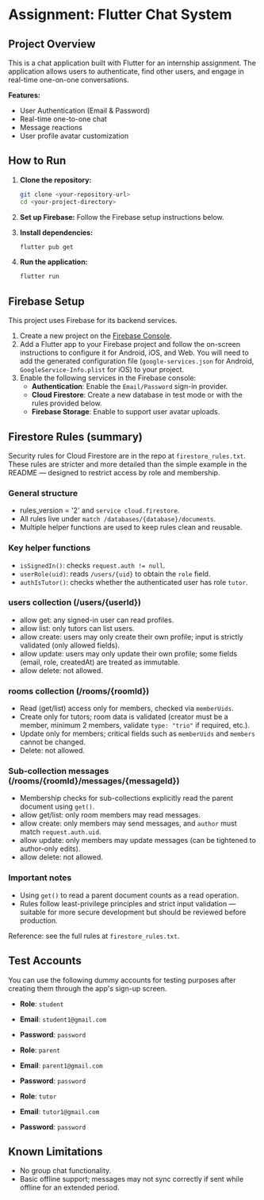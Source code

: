 # Assignment: Flutter Chat System

## Project Overview

This is a chat application built with Flutter for an internship assignment. The application allows users to authenticate, find other users, and engage in real-time one-on-one conversations.

**Features:**
- User Authentication (Email & Password)
- Real-time one-to-one chat
- Message reactions
- User profile avatar customization

## How to Run

1.  **Clone the repository:**
    ```bash
    git clone <your-repository-url>
    cd <your-project-directory>
    ```

2.  **Set up Firebase:**
    Follow the Firebase setup instructions below.

3.  **Install dependencies:**
    ```bash
    flutter pub get
    ```

4.  **Run the application:**
    ```bash
    flutter run
    ```

## Firebase Setup

This project uses Firebase for its backend services.

1.  Create a new project on the [Firebase Console](https://console.firebase.google.com/).
2.  Add a Flutter app to your Firebase project and follow the on-screen instructions to configure it for Android, iOS, and Web. You will need to add the generated configuration file (`google-services.json` for Android, `GoogleService-Info.plist` for iOS) to your project.
3.  Enable the following services in the Firebase console:
    - **Authentication**: Enable the `Email/Password` sign-in provider.
    - **Cloud Firestore**: Create a new database in test mode or with the rules provided below.
    - **Firebase Storage**: Enable to support user avatar uploads.

## Firestore Rules (summary)

Security rules for Cloud Firestore are in the repo at `firestore_rules.txt`. These rules are stricter and more detailed than the simple example in the README — designed to restrict access by role and membership.

### General structure
- rules_version = '2' and `service cloud.firestore`.
- All rules live under `match /databases/{database}/documents`.
- Multiple helper functions are used to keep rules clean and reusable.

### Key helper functions
- `isSignedIn()`: checks `request.auth != null`.
- `userRole(uid)`: reads `/users/{uid}` to obtain the `role` field.
- `authIsTutor()`: checks whether the authenticated user has role `tutor`.

### users collection (/users/{userId})
- allow get: any signed-in user can read profiles.
- allow list: only tutors can list users.
- allow create: users may only create their own profile; input is strictly validated (only allowed fields).
- allow update: users may only update their own profile; some fields (email, role, createdAt) are treated as immutable.
- allow delete: not allowed.

### rooms collection (/rooms/{roomId})
- Read (get/list) access only for members, checked via `memberUids`.
- Create only for tutors; room data is validated (creator must be a member, minimum 2 members, validate `type: "trio"` if required, etc.).
- Update only for members; critical fields such as `memberUids` and `members` cannot be changed.
- Delete: not allowed.

### Sub-collection messages (/rooms/{roomId}/messages/{messageId})
- Membership checks for sub-collections explicitly read the parent document using `get()`.
- allow get/list: only room members may read messages.
- allow create: only members may send messages, and `author` must match `request.auth.uid`.
- allow update: only members may update messages (can be tightened to author-only edits).
- allow delete: not allowed.

### Important notes
- Using `get()` to read a parent document counts as a read operation.
- Rules follow least-privilege principles and strict input validation — suitable for more secure development but should be reviewed before production.

Reference: see the full rules at `firestore_rules.txt`.

## Test Accounts

You can use the following dummy accounts for testing purposes after creating them through the app's sign-up screen.

-   **Role**: `student`
-   **Email**: `student1@gmail.com`
-   **Password**: `password`

-   **Role**: `parent`
-   **Email**: `parent1@gmail.com`
-   **Password**: `password`

-   **Role**: `tutor`
-   **Email**: `tutor1@gmail.com`
-   **Password**: `password`

## Known Limitations

-   No group chat functionality.
-   Basic offline support; messages may not sync correctly if sent while offline for an extended period.
